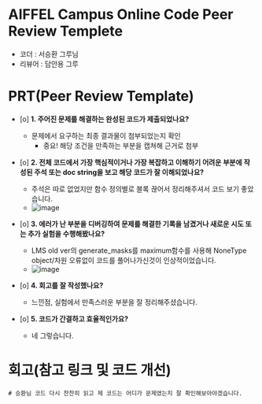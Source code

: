 # AIFFEL Campus Online Code Peer Review Templete
- 코더 : 서승환 그루님
- 리뷰어 : 담안용 그루


# PRT(Peer Review Template)
- [o]  **1. 주어진 문제를 해결하는 완성된 코드가 제출되었나요?**
    - 문제에서 요구하는 최종 결과물이 첨부되었는지 확인
        - 중요! 해당 조건을 만족하는 부분을 캡쳐해 근거로 첨부
    
- [o]  **2. 전체 코드에서 가장 핵심적이거나 가장 복잡하고 이해하기 어려운 부분에 작성된 
주석 또는 doc string을 보고 해당 코드가 잘 이해되었나요?**
    - 주석은 따로 없었지만 함수 정의별로 블록 끊어서 정리해주셔서 코드 보기 좋았습니다.
    - ![image](https://github.com/user-attachments/assets/a29cea5f-e424-43eb-ad48-46237572864e)

        
- [o]  **3. 에러가 난 부분을 디버깅하여 문제를 해결한 기록을 남겼거나
새로운 시도 또는 추가 실험을 수행해봤나요?**
    - LMS old ver의 generate_masks를 maximum함수를 사용해 NoneType object/차원 오류없이 코드를 풀어나가신것이 인상적이었습니다. 
    - ![image](https://github.com/user-attachments/assets/a29cea5f-e424-43eb-ad48-46237572864e)
        
- [o]  **4. 회고를 잘 작성했나요?**
    - 느낀점, 실험에서 만족스러운 부분을 잘 정리해주셨습니다.
      
- [o]  **5. 코드가 간결하고 효율적인가요?**
    - 네 그렇습니다.


# 회고(참고 링크 및 코드 개선)
```
# 승환님 코드 다시 찬찬히 읽고 제 코드는 어디가 문제였는지 잘 확인해보아야겠습니다.
```

